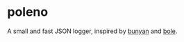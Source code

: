 # poleno

A small and fast JSON logger, inspired by [bunyan](https://github.com/trentm/node-bunyan) and [bole](https://github.com/rvagg/bole).
